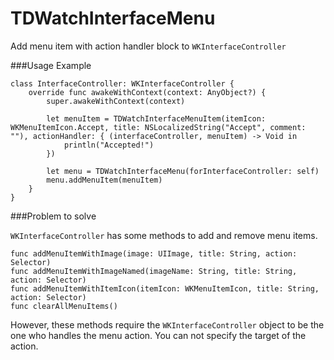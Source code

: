 # TDWatchInterfaceMenu
Add menu item with action handler block to `WKInterfaceController`

###Usage Example

```
class InterfaceController: WKInterfaceController {
    override func awakeWithContext(context: AnyObject?) {
        super.awakeWithContext(context)
        
        let menuItem = TDWatchInterfaceMenuItem(itemIcon: WKMenuItemIcon.Accept, title: NSLocalizedString("Accept", comment: ""), actionHandler: { (interfaceController, menuItem) -> Void in
            println("Accepted!")
        })
        
        let menu = TDWatchInterfaceMenu(forInterfaceController: self)
        menu.addMenuItem(menuItem)
    }
}
```

###Problem to solve

`WKInterfaceController` has some methods to add and remove menu items.
```
func addMenuItemWithImage(image: UIImage, title: String, action: Selector)
func addMenuItemWithImageNamed(imageName: String, title: String, action: Selector)
func addMenuItemWithItemIcon(itemIcon: WKMenuItemIcon, title: String, action: Selector)
func clearAllMenuItems()
```
However, these methods require the `WKInterfaceController` object to be the one who handles the menu action. You can not specify the target of the action.
